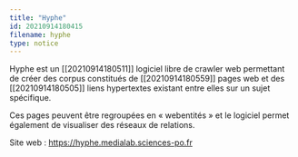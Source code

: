 ```yaml
---
title: "Hyphe"
id: 20210914180415
filename: hyphe
type: notice
---
```


Hyphe est un [[20210914180511]] logiciel libre de crawler web permettant de créer des corpus constitués de [[20210914180559]] pages web et des [[20210914180505]] liens hypertextes existant entre elles sur un sujet spécifique.

Ces pages peuvent être regroupées en « webentités » et le logiciel permet également de visualiser des réseaux de relations.

Site web : <https://hyphe.medialab.sciences-po.fr>

